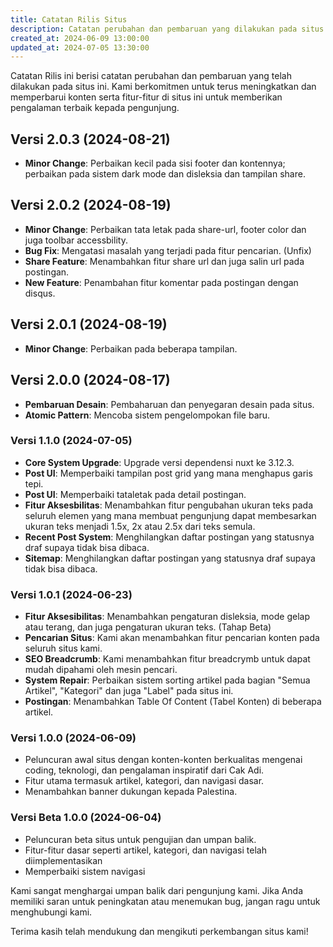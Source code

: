 ```yaml
---
title: Catatan Rilis Situs
description: Catatan perubahan dan pembaruan yang dilakukan pada situs ini.
created_at: 2024-06-09 13:00:00
updated_at: 2024-07-05 13:30:00
---
```


Catatan Rilis ini berisi catatan perubahan dan pembaruan yang telah dilakukan pada situs ini. Kami berkomitmen untuk terus meningkatkan dan memperbarui konten serta fitur-fitur di situs ini untuk memberikan pengalaman terbaik kepada pengunjung.

## Versi 2.0.3 (2024-08-21)
- **Minor Change**: Perbaikan kecil pada sisi footer dan kontennya; perbaikan pada sistem dark mode dan disleksia dan tampilan share.

## Versi 2.0.2 (2024-08-19)
- **Minor Change**: Perbaikan tata letak pada share-url, footer color dan juga toolbar accessbility.
- **Bug Fix**: Mengatasi masalah yang terjadi pada fitur pencarian. (Unfix)
- **Share Feature**: Menambahkan fitur share url dan juga salin url pada postingan.
- **New Feature**: Penambahan fitur komentar pada postingan dengan disqus.

## Versi 2.0.1 (2024-08-19)
- **Minor Change**: Perbaikan pada beberapa tampilan.

## Versi 2.0.0 (2024-08-17)
- **Pembaruan Desain**: Pembaharuan dan penyegaran desain pada situs.
- **Atomic Pattern**: Mencoba sistem pengelompokan file baru.

### Versi 1.1.0 (2024-07-05)
- **Core System Upgrade**: Upgrade versi dependensi nuxt ke 3.12.3.
- **Post UI**: Memperbaiki tampilan post grid yang mana menghapus garis tepi.
- **Post UI**: Memperbaiki tataletak pada detail postingan.
- **Fitur Aksesbilitas**: Menambahkan fitur pengubahan ukuran teks pada seluruh elemen yang mana membuat pengunjung dapat membesarkan ukuran teks menjadi 1.5x, 2x atau 2.5x dari teks semula.
- **Recent Post System**: Menghilangkan daftar postingan yang statusnya draf supaya tidak bisa dibaca.
- **Sitemap**: Menghilangkan daftar postingan yang statusnya draf supaya tidak bisa dibaca.

### Versi 1.0.1 (2024-06-23)
- **Fitur Aksesibilitas**: Menambahkan pengaturan disleksia, mode gelap atau terang, dan juga pengaturan ukuran teks. (Tahap Beta)
- **Pencarian Situs**: Kami akan menambahkan fitur pencarian konten pada seluruh situs kami.
- **SEO Breadcrumb**: Kami menambahkan fitur breadcrymb untuk dapat mudah dipahami oleh mesin pencari.
- **System Repair**: Perbaikan sistem sorting artikel pada bagian "Semua Artikel", "Kategori" dan juga "Label" pada situs ini.
- **Postingan**: Menambahkan Table Of Content (Tabel Konten) di beberapa artikel.

### Versi 1.0.0 (2024-06-09)
- Peluncuran awal situs dengan konten-konten berkualitas mengenai coding, teknologi, dan pengalaman inspiratif dari Cak Adi.
- Fitur utama termasuk artikel, kategori, dan navigasi dasar.
- Menambahkan banner dukungan kepada Palestina.

### Versi Beta 1.0.0 (2024-06-04)
- Peluncuran beta situs untuk pengujian dan umpan balik.
- Fitur-fitur dasar seperti artikel, kategori, dan navigasi telah diimplementasikan
- Memperbaiki sistem navigasi

Kami sangat menghargai umpan balik dari pengunjung kami. Jika Anda memiliki saran untuk peningkatan atau menemukan bug, jangan ragu untuk menghubungi kami.

Terima kasih telah mendukung dan mengikuti perkembangan situs kami!
